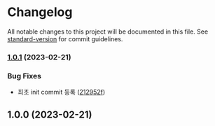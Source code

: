 # Changelog

All notable changes to this project will be documented in this file. See [standard-version](https://github.com/conventional-changelog/standard-version) for commit guidelines.

### [1.0.1](https://github.com/dev-truly/versioning-test/compare/v1.0.0...v1.0.1) (2023-02-21)


### Bug Fixes

* 최초 init commit 등록 ([212952f](https://github.com/dev-truly/versioning-test/commits/212952fa37507444bdaa209b14c717b30059c22c))

## 1.0.0 (2023-02-21)

